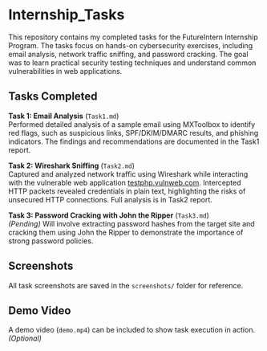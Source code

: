 # Internship_Tasks

This repository contains my completed tasks for the FutureIntern Internship Program. The tasks focus on hands-on cybersecurity exercises, including email analysis, network traffic sniffing, and password cracking. The goal was to learn practical security testing techniques and understand common vulnerabilities in web applications.

## Tasks Completed

**Task 1: Email Analysis** (`Task1.md`)  
  Performed detailed analysis of a sample email using MXToolbox to identify red flags, such as suspicious links, SPF/DKIM/DMARC results, and phishing indicators. The findings and recommendations are documented in the Task1 report.

 **Task 2: Wireshark Sniffing** (`Task2.md`)  
  Captured and analyzed network traffic using Wireshark while interacting with the vulnerable web application [testphp.vulnweb.com](http://testphp.vulnweb.com/). Intercepted HTTP packets revealed credentials in plain text, highlighting the risks of unsecured HTTP connections. Full analysis is in Task2 report.

 **Task 3: Password Cracking with John the Ripper** (`Task3.md`)  
  *(Pending)* Will involve extracting password hashes from the target site and cracking them using John the Ripper to demonstrate the importance of strong password policies.

## Screenshots

All task screenshots are saved in the `screenshots/` folder for reference.

## Demo Video

A demo video (`demo.mp4`) can be included to show task execution in action. *(Optional)*

